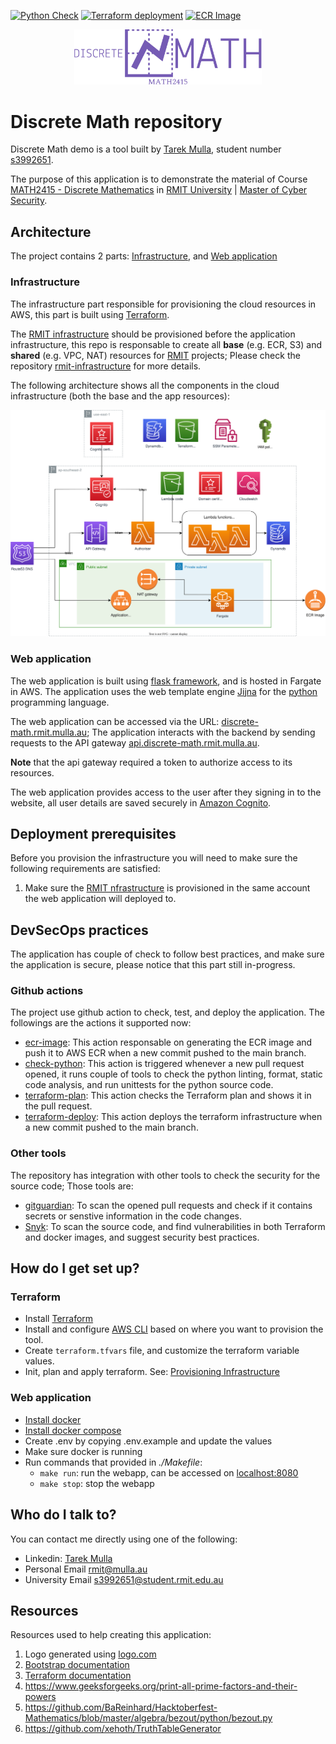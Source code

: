 [![Python Check](https://github.com/tarekmulla/discrete-math/actions/workflows/check-python.yml/badge.svg)](https://github.com/tarekmulla/discrete-math/actions/workflows/check-python.yml)
[![Terraform deployment](https://github.com/tarekmulla/discrete-math/actions/workflows/terraform-deploy.yml/badge.svg)](https://github.com/tarekmulla/discrete-math/actions/workflows/terraform-deploy.yml)
[![ECR Image](https://github.com/tarekmulla/discrete-math/actions/workflows/ecr-image.yml/badge.svg)](https://github.com/tarekmulla/discrete-math/actions/workflows/ecr-image.yml)

<p align="center">
  <img src="/docs/images/math-logo.svg" alt="Logo" width="300"/>
</p>

# Discrete Math repository

Discrete Math demo is a tool built by [Tarek Mulla](https://www.linkedin.com/in/tarekmulla/), student number [s3992651](mailto:s3992651@student.rmit.edu.au).

The purpose of this application is to demonstrate the material of Course [ MATH2415 - Discrete Mathematics](http://www1.rmit.edu.au/courses/045682) in [RMIT University](https://www.rmit.edu.au/) | [Master of Cyber Security](https://www.rmit.edu.au/study-with-us/levels-of-study/postgraduate-study/masters-by-coursework/master-of-cyber-security-mc159).



## Architecture ##

The project contains 2 parts: [Infrastructure](./infrastructure/), and [Web application](./webapp/)

### Infrastructure ###

The infrastructure part responsible for provisioning the cloud resources in AWS, this part is built using [Terraform](https://www.terraform.io/).

The [RMIT infrastructure](https://github.com/tarekmulla/rmit-infrastructure) should be provisioned before the application infrastructure, this repo is responsable to create all **base** (e.g. ECR, S3) and **shared** (e.g. VPC, NAT) resources for [RMIT](https://www.rmit.edu.au/) projects; Please check the repository [rmit-infrastructure](https://github.com/tarekmulla/rmit-infrastructure) for more details.

The following architecture shows all the components in the cloud infrastructure (both the base and the app resources):

<p align="center">
  <img src="/webapp/app/static/architecture.svg" alt="design" width="800"/>
</p>


### Web application ###

The web application is built using [flask framework](https://flask.palletsprojects.com/), and is hosted in Fargate in AWS. The application uses the web template engine [Jijna](https://jinja.palletsprojects.com) for the [python](https://www.python.org/) programming language.

The web application can be accessed via the URL: [discrete-math.rmit.mulla.au](https://discrete-math.rmit.mulla.au/); The application interacts with the backend by sending requests to the API gateway [api.discrete-math.rmit.mulla.au](api.discrete-math.rmit.mulla.au).

**Note** that the api gateway required a token to authorize access to its resources.

The web application provides access to the user after they signing in to the website, all user details are saved securely in [Amazon Cognito](https://aws.amazon.com/cognito/).


## Deployment prerequisites ##

Before you provision the infrastructure you will need to make sure the following requirements are satisfied:

1. Make sure the [RMIT nfrastructure](https://github.com/tarekmulla/rmit-infrastructure) is provisioned in the same account the web application will deployed to.


## DevSecOps practices ##

The application has couple of check to follow best practices, and make sure the application is secure, please notice that this part still in-progress.

### Github actions ###

The project use github action to check, test, and deploy the application. The followings are the actions it supported now:
* [ecr-image](https://github.com/tarekmulla/discrete-math/actions/workflows/ecr-image.yml): This action responsable on generating the ECR image and push it to AWS ECR when a new commit pushed to the main branch.
* [check-python](https://github.com/tarekmulla/discrete-math/actions/workflows/check-python.yml): This action is triggered whenever a new pull request opened, it runs couple of tools to check the python linting, format, static code analysis, and run unittests for the python source code.
* [terraform-plan](https://github.com/tarekmulla/discrete-math/actions/workflows/terraform-plan.yml): This action checks the Terraform plan and shows it in the pull request.
* [terraform-deploy](https://github.com/tarekmulla/discrete-math/actions/workflows/terraform-deploy.yml): This action deploys the terraform infrastructure when a new commit pushed to the main branch.


### Other tools ###

The repository has integration with other tools to check the security for the source code; Those tools are:
* [gitguardian](https://www.gitguardian.com/): To scan the opened pull requests and check if it contains secrets or senstive information in the code changes.
* [Snyk](https://snyk.io/): To scan the source code, and find vulnerabilities in both Terraform and docker images, and suggest security best practices.


## How do I get set up? ##

### Terraform ###

* Install [Terraform](https://developer.hashicorp.com/terraform/tutorials/aws-get-started/install-cli)
* Install and configure [AWS CLI](https://docs.aws.amazon.com/cli/latest/userguide/getting-started-install.html#getting-started-install-instructions) based on where you want to provision the tool.
* Create `terraform.tfvars` file, and customize the terraform variable values.
* Init, plan and apply terraform. See: [Provisioning Infrastructure](https://developer.hashicorp.com/terraform/cli/run)


### Web application ###

* [Install docker](https://docs.docker.com/get-docker/)
* [Install docker compose](https://docs.docker.com/compose/install/)
* Create .env by copying .env.example and update the values
* Make sure docker is running
* Run commands that provided in *./Makefile*:
    * `make run`: run the webapp, can be accessed on [localhost:8080](https://localhost:8080)
    * `make stop`: stop the webapp


## Who do I talk to? ##

You can contact me directly using one of the following:
* Linkedin: [Tarek Mulla](https://www.linkedin.com/in/tarekmulla/)
* Personal Email [rmit@mulla.au](mailto:rmit@mulla.au)
* University Email [s3992651@student.rmit.edu.au](mailto:s3992651@student.rmit.edu.au)


## Resources ##

Resources used to help creating this application:

1. Logo generated using [logo.com](https://logo.com)
2. [Bootstrap documentation](https://getbootstrap.com/docs)
3. [Terraform documentation](https://developer.hashicorp.com/terraform/docs)
4. https://www.geeksforgeeks.org/print-all-prime-factors-and-their-powers
5. https://github.com/BaReinhard/Hacktoberfest-Mathematics/blob/master/algebra/bezout/python/bezout.py
6. https://github.com/xehoth/TruthTableGenerator
